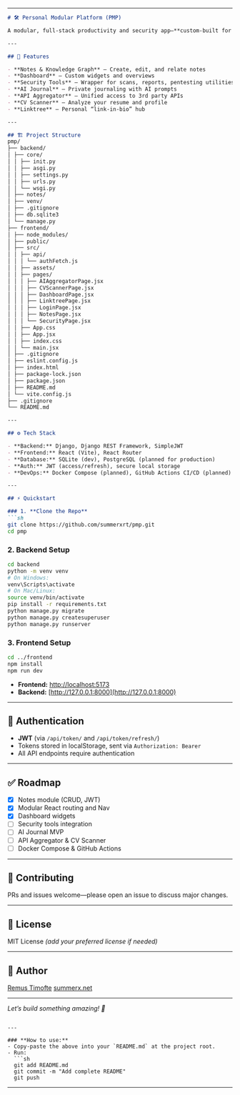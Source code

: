 
---

```markdown
# 🛠️ Personal Modular Platform (PMP)

A modular, full-stack productivity and security app—**custom-built for personal knowledge, automation, and security tools**.

---

## 🚀 Features

- **Notes & Knowledge Graph** – Create, edit, and relate notes
- **Dashboard** – Custom widgets and overviews
- **Security Tools** – Wrapper for scans, reports, pentesting utilities
- **AI Journal** – Private journaling with AI prompts
- **API Aggregator** – Unified access to 3rd party APIs
- **CV Scanner** – Analyze your resume and profile
- **Linktree** – Personal “link-in-bio” hub

---

## 🏗️ Project Structure
pmp/
├── backend/
│ ├── core/
│ │ ├── init.py
│ │ ├── asgi.py
│ │ ├── settings.py
│ │ ├── urls.py
│ │ └── wsgi.py
│ ├── notes/
│ ├── venv/
│ ├── .gitignore
│ ├── db.sqlite3
│ └── manage.py
├── frontend/
│ ├── node_modules/
│ ├── public/
│ ├── src/
│ │ ├── api/
│ │ │ └── authFetch.js
│ │ ├── assets/
│ │ ├── pages/
│ │ │ ├── AIAggregatorPage.jsx
│ │ │ ├── CVScannerPage.jsx
│ │ │ ├── DashboardPage.jsx
│ │ │ ├── LinktreePage.jsx
│ │ │ ├── LoginPage.jsx
│ │ │ ├── NotesPage.jsx
│ │ │ └── SecurityPage.jsx
│ │ ├── App.css
│ │ ├── App.jsx
│ │ ├── index.css
│ │ └── main.jsx
│ ├── .gitignore
│ ├── eslint.config.js
│ ├── index.html
│ ├── package-lock.json
│ ├── package.json
│ ├── README.md
│ └── vite.config.js
├── .gitignore
└── README.md

---

## ⚙️ Tech Stack

- **Backend:** Django, Django REST Framework, SimpleJWT
- **Frontend:** React (Vite), React Router
- **Database:** SQLite (dev), PostgreSQL (planned for production)
- **Auth:** JWT (access/refresh), secure local storage
- **DevOps:** Docker Compose (planned), GitHub Actions CI/CD (planned)

---

## ⚡ Quickstart

### 1. **Clone the Repo**
```sh
git clone https://github.com/summerxrt/pmp.git
cd pmp
````

### 2. **Backend Setup**

```sh
cd backend
python -m venv venv
# On Windows:
venv\Scripts\activate
# On Mac/Linux:
source venv/bin/activate
pip install -r requirements.txt
python manage.py migrate
python manage.py createsuperuser
python manage.py runserver
```

### 3. **Frontend Setup**

```sh
cd ../frontend
npm install
npm run dev
```

* **Frontend:** [http://localhost:5173](http://localhost:5173)
* **Backend:** [http://127.0.0.1:8000](http://127.0.0.1:8000)

---

## 🔐 Authentication

* **JWT** (via `/api/token/` and `/api/token/refresh/`)
* Tokens stored in localStorage, sent via `Authorization: Bearer`
* All API endpoints require authentication

---

## ✅ Roadmap

* [x] Notes module (CRUD, JWT)
* [x] Modular React routing and Nav
* [x] Dashboard widgets
* [ ] Security tools integration
* [ ] AI Journal MVP
* [ ] API Aggregator & CV Scanner
* [ ] Docker Compose & GitHub Actions

---

## 🤝 Contributing

PRs and issues welcome—please open an issue to discuss major changes.

---

## 📄 License

MIT License *(add your preferred license if needed)*

---

## 👤 Author

[Remus Timofte](https://github.com/summerxrt)
[summerx.net](https://www.summerx.net)

---

*Let’s build something amazing! 🚦*

````

---

### **How to use:**
- Copy-paste the above into your `README.md` at the project root.
- Run:
  ```sh
  git add README.md
  git commit -m "Add complete README"
  git push
````

---


